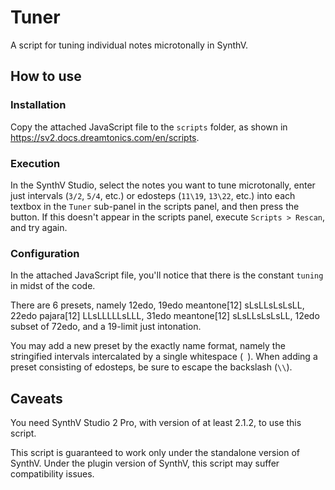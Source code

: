 # Tuner
A script for tuning individual notes microtonally in SynthV.

## How to use

### Installation
Copy the attached JavaScript file to the `scripts` folder, as shown in https://sv2.docs.dreamtonics.com/en/scripts.

### Execution
In the SynthV Studio, select the notes you want to tune microtonally, enter just intervals (`3/2`, `5/4`, etc.) or edosteps (`11\19`, `13\22`, etc.) into each textbox in the `Tuner` sub-panel in the scripts panel, and then press the button. If this doesn't appear in the scripts panel, execute `Scripts > Rescan`, and try again.

### Configuration
In the attached JavaScript file, you'll notice that there is the constant `tuning` in midst of the code.

There are 6 presets, namely 12edo, 19edo meantone\[12\] sLsLLsLsLsLL, 22edo pajara\[12\] LLsLLLLLsLLL, 31edo meantone\[12\] sLsLLsLsLsLL, 12edo subset of 72edo, and a 19-limit just intonation.

You may add a new preset by the exactly name format, namely the stringified intervals intercalated by a single whitespace (` `). When adding a preset consisting of edosteps, be sure to escape the backslash (`\\`).

## Caveats
You need SynthV Studio 2 Pro, with version of at least 2.1.2, to use this script.

This script is guaranteed to work only under the standalone version of SynthV. Under the plugin version of SynthV, this script may suffer compatibility issues.
